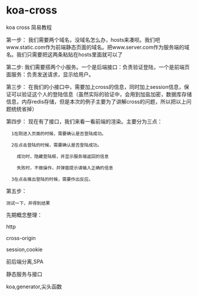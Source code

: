 # koa-cross

koa cross 简易教程

  第一步：
	  我们需要两个域名，没域名怎么办，hosts来凑呗。我们吧www.static.com作为前端静态页面的域名。把www.server.com作为服务端的域名。我们只需要把这两条粘贴在hosts里面就可以了

  第二步:
    我们需要搭两个小服务。一个是后端接口：负责验证登陆，一个是前端页面服务：负责发送请求，显示给用户。

  第三步：
    在我们的小接口中，需要加上cross的信息，同时加上session信息，保证可以验证这个人的登陆信息（虽然实际的验证中，会用到加盐加密，数据库存储信息，内存redis存储，但是本次的例子主要为了讲解cross的问题，所以把以上问题统统省掉）

  第四步：
    现在有了接口，我们来看一看前端的渲染。主要分为三点：

      1在刚进入页面的时候，需要确认是否登陆成功。

      2在点击登陆的时候，需要确认是否登陆成功。

        成功时，隐藏登陆框，并显示服务端返回的信息

        失败时，不做操作，并弹窗提示请输入正确的信息

      3在点击推出登陆的时候，需要作出反应。

  第五步：

    测试一下，并得到结果
    
先期概念整理：

  http

  cross-origin

  session,cookie

  前后端分离,SPA

  静态服务与接口

  koa,generator,尖头函数
  
      
